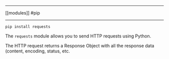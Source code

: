 ___
[[modules]]
#pip
___
```
pip install requests
```

The `requests` module allows you to send HTTP requests using Python.

The HTTP request returns a Response Object with all the response data (content, encoding, status, etc.